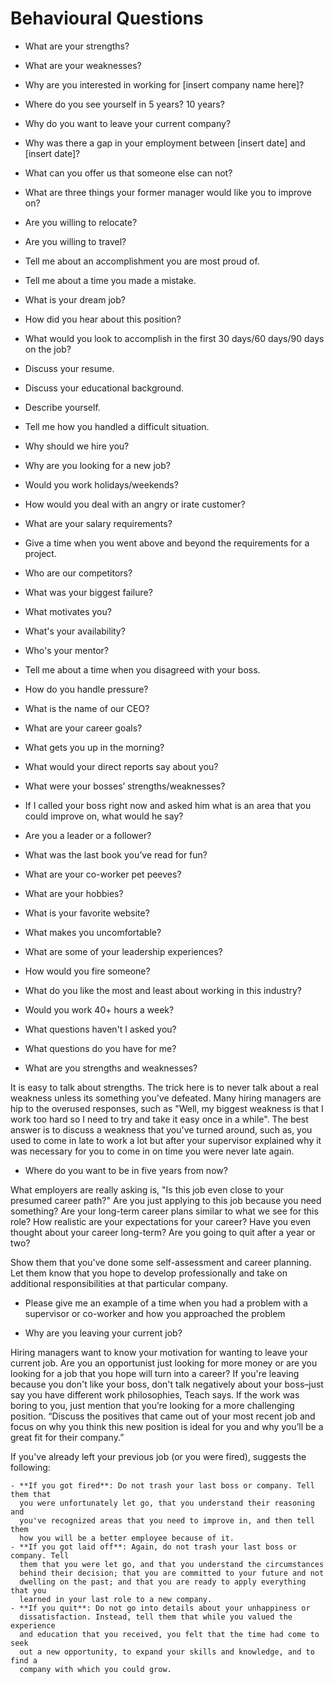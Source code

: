 # Behavioural Questions
- What are your strengths?
- What are your weaknesses?
- Why are you interested in working for [insert company name here]?
- Where do you see yourself in 5 years? 10 years?
- Why do you want to leave your current company?
- Why was there a gap in your employment between [insert date] and [insert date]?
- What can you offer us that someone else can not?
- What are three things your former manager would like you to improve on?
- Are you willing to relocate?
- Are you willing to travel?
- Tell me about an accomplishment you are most proud of.
- Tell me about a time you made a mistake.
- What is your dream job?
- How did you hear about this position?
- What would you look to accomplish in the first 30 days/60 days/90 days on the job?
- Discuss your resume.
- Discuss your educational background.
- Describe yourself.
- Tell me how you handled a difficult situation.
- Why should we hire you?
- Why are you looking for a new job?
- Would you work holidays/weekends?
- How would you deal with an angry or irate customer?
- What are your salary requirements?
- Give a time when you went above and beyond the requirements for a project.
- Who are our competitors?
- What was your biggest failure?
- What motivates you?
- What's your availability?
- Who's your mentor?
- Tell me about a time when you disagreed with your boss.
- How do you handle pressure?
- What is the name of our CEO?
- What are your career goals?
- What gets you up in the morning?
- What would your direct reports say about you?
- What were your bosses’ strengths/weaknesses?
- If I called your boss right now and asked him what is an area that you could
  improve on, what would he say?
- Are you a leader or a follower?
- What was the last book you’ve read for fun?
- What are your co-worker pet peeves?
- What are your hobbies?
- What is your favorite website?
- What makes you uncomfortable?
- What are some of your leadership experiences?
- How would you fire someone?
- What do you like the most and least about working in this industry?
- Would you work 40+ hours a week?
- What questions haven't I asked you?
- What questions do you have for me?


- What are you strengths and weaknesses?

It is easy to talk about strengths. The trick here is to never talk about a
real weakness unless its something you've defeated. Many hiring managers are
hip to the overused responses, such as "Well, my biggest weakness is that I
work too hard so I need to try and take it easy once in a while". The best
answer is to discuss a weakness that you've turned around, such as, you used to
come in late to work a lot but after your supervisor explained why it was
necessary for you to come in on time you were never late again.

- Where do you want to be in five years from now?

What employers are really asking is, "Is this job even close to your presumed
career path?" Are you just applying to this job because you need something? Are
your long-term career plans similar to what we see for this role? How realistic
are your expectations for your career? Have you even thought about your career
long-term? Are you going to quit after a year or two?

Show them that you've done some self-assessment and career planning. Let them
know that you hope to develop professionally and take on additional
responsibilities at that particular company.

- Please give me an example of a time when you had a problem with a supervisor
  or co-worker and how you approached the problem


- Why are you leaving your current job?

Hiring managers want to know your motivation for wanting to leave your current
job. Are you an opportunist just looking for more money or are you looking for
a job that you hope will turn into a career? If you're leaving because you
don't like your boss, don't talk negatively about your boss–just say you have
different work philosophies, Teach says. If the work was boring to you, just
mention that you’re looking for a more challenging position. “Discuss the
positives that came out of your most recent job and focus on why you think this
new position is ideal for you and why you’ll be a great fit for their company.”

If you've already left your previous job (or you were fired), suggests the
following:

    - **If you got fired**: Do not trash your last boss or company. Tell them that
      you were unfortunately let go, that you understand their reasoning and
      you've recognized areas that you need to improve in, and then tell them
      how you will be a better employee because of it.
    - **If you got laid off**: Again, do not trash your last boss or company. Tell
      them that you were let go, and that you understand the circumstances
      behind their decision; that you are committed to your future and not
      dwelling on the past; and that you are ready to apply everything that you
      learned in your last role to a new company.
    - **If you quit**: Do not go into details about your unhappiness or
      dissatisfaction. Instead, tell them that while you valued the experience
      and education that you received, you felt that the time had come to seek
      out a new opportunity, to expand your skills and knowledge, and to find a
      company with which you could grow.





